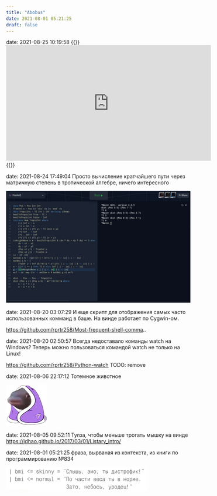 ```yaml
---
title: "Abobus"
date: 2021-08-01 05:21:25
draft: false
---
```


date: 2021-08-25 10:19:58
{{<rawhtml>}}<iframe width="560" height="315" src="https://www.youtube.com/embed/60z_hpEAtD8" title="YouTube video player" frameborder="0" allow="accelerometer; autoplay; clipboard-write; encrypted-media; gyroscope; picture-in-picture" allowfullscreen></iframe>{{</rawhtml>}}

date: 2021-08-24 17:49:04
Просто вычисление кратчайшего пути через матричную степень в тропической алгебре, ничего интересного

![](/img/vk/TbNtkf9dMic.jpg)

date: 2021-08-20 03:07:29
И еще скрипт для отображения самых часто использованных комманд в баше. На винде работает по Cygwin-ом.

https://github.com/rprtr258/Most-frequent-shell-comma..

date: 2021-08-20 02:50:57
Всегда недоставало команды watch на Windows? Теперь можно пользоваться командой watch не только на Linux!

https://github.com/rprtr258/Python-watch
TODO: remove

date: 2021-08-06 22:17:12
Тотемное животное

![](/img/vk/rf8GEtgkhrM.jpg)

date: 2021-08-05 09:52:11
Тулза, чтобы меньше трогать мышку на винде
https://jdhao.github.io/2017/03/01/Listary_intro/

date: 2021-08-01 05:21:25
фраза, вырваная из контекста, из книги по программированию №834

![](/img/vk/xyHLSlGvHDI.jpg)
